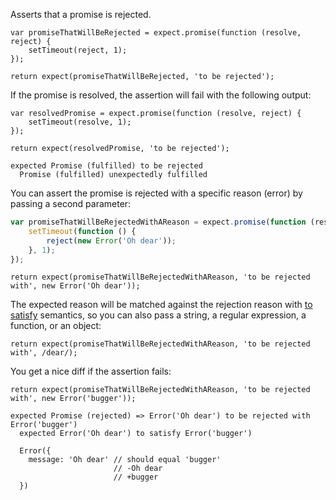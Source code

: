 Asserts that a promise is rejected.

```javascript#async:true
var promiseThatWillBeRejected = expect.promise(function (resolve, reject) {
    setTimeout(reject, 1);
});

return expect(promiseThatWillBeRejected, 'to be rejected');
```

If the promise is resolved, the assertion will fail with the following output:

```javascript#async:true
var resolvedPromise = expect.promise(function (resolve, reject) {
    setTimeout(resolve, 1);
});

return expect(resolvedPromise, 'to be rejected');
```

```output
expected Promise (fulfilled) to be rejected
  Promise (fulfilled) unexpectedly fulfilled
```

You can assert the promise is rejected with a specific reason (error) by
passing a second parameter:

```javascript
var promiseThatWillBeRejectedWithAReason = expect.promise(function (resolve, reject) {
    setTimeout(function () {
        reject(new Error('Oh dear'));
    }, 1);
});
```

```javascript#async:true
return expect(promiseThatWillBeRejectedWithAReason, 'to be rejected with', new Error('Oh dear'));
```

The expected reason will be matched against the rejection reason with
[to satisfy](/assertions/any/to-satisfy/) semantics, so you can also pass a string,
a regular expression, a function, or an object:


```javascript#async:true
return expect(promiseThatWillBeRejectedWithAReason, 'to be rejected with', /dear/);
```

You get a nice diff if the assertion fails:

```javascript#async:true
return expect(promiseThatWillBeRejectedWithAReason, 'to be rejected with', new Error('bugger'));
```

```output
expected Promise (rejected) => Error('Oh dear') to be rejected with Error('bugger')
  expected Error('Oh dear') to satisfy Error('bugger')

  Error({
    message: 'Oh dear' // should equal 'bugger'
                       // -Oh dear
                       // +bugger
  })
```
